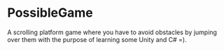 # PossibleGame
A scrolling platform game where you have to avoid obstacles by jumping over them with
the purpose of learning some Unity and C# =).

